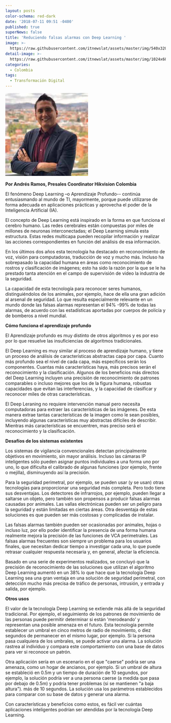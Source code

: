 ```yaml
---
layout: posts
color-schema: red-dark
date: '2018-07-11 09:51 -0400'
published: true
superNews: false
title: 'Reduciendo falsas alarmas con Deep Learning '
image: >-
  https://raw.githubusercontent.com/itnewslat/assets/master/img/540x320/Deep-Learning-p.jpg
detail-image: >-
  https://raw.githubusercontent.com/itnewslat/assets/master/img/1024x680/Deep-Learning-g.jpg
categories:
  - Colombia
tags:
  - Transformación Digital
---
```

![](https://raw.githubusercontent.com/itnewslat/assets/master/img/300x300/Andres-Ramos.jpg)

**Por Andrés Ramos, Presales Coordinator Hikvision Colombia**

El fenómeno Deep Learning –o Aprendizaje Profundo-- continúa entusiasmando al mundo de TI, mayormente, porque puede utilizarse de forma adecuada en aplicaciones prácticas y aprovecha el poder de la Inteligencia Artificial (IA).

El concepto de Deep Learning está inspirado en la forma en que funciona el cerebro humano. Las redes cerebrales están compuestas por miles de millones de neuronas interconectadas; el Deep Learning simula esta estructura. Estas redes multicapa pueden recopilar información y realizar las acciones correspondientes en función del análisis de esa información.

En los últimos dos años esta tecnología ha destacado en reconocimiento de voz, visión para computadoras, traducción de voz y mucho más. Incluso ha sobrepasado la capacidad humana en áreas como reconocimiento de rostros y clasificación de imágenes; esto ha sido la razón por la que se le ha prestado tanta atención en el campo de supervisión de video la industria de la seguridad. 

La capacidad de esta tecnología para reconocer seres humanos, distinguiéndolos de los animales, por ejemplo, hace de ella una gran adición al arsenal de seguridad. Lo que resulta especialmente relevante en un mundo donde las falsas alarmas representan el 94% -99% de todas las alarmas, de acuerdo con las estadísticas aportadas por cuerpos de policía y de bomberos a nivel mundial.

**Cómo funciona el aprendizaje profundo**

El Aprendizaje profundo es muy distinto de otros algoritmos y es por eso por lo que resuelve las insuficiencias de algoritmos tradicionales.

El Deep Learning es muy similar al proceso de aprendizaje humano, y tiene un proceso de análisis de características abstractas capa por capa. Cuanto más profundo sea el nivel de cada capa, más específicos serán los componentes. Cuantas más características haya, más precisos serán el reconocimiento y la clasificación. Algunos de los beneficios más directos del Deep Learning incluyen una precisión de reconocimiento de patrones comparables o incluso mejores que los de la figura humana, robustas capacidades que evitan las interferencias, y la capacidad de clasificar y reconocer miles de otras características.

El Deep Leraning no requiere intervención manual pero necesita computadoras para extraer las características de las imágenes. De esta manera extrae tantas características de la imagen como le sean posibles, incluyendo algunas características muy abstractas difíciles de describir.  Mientras más características se encuentren, mas preciso será el reconocimiento y la clasificación.

**Desafíos de los sistemas existentes**

Los sistemas de vigilancia convencionales detectan principalmente objetivos en movimiento, sin mayor análisis. Incluso las cámaras IP inteligentes sólo pueden asignar puntos individuales a una forma uno por uno, lo que dificulta el calibrado de algunas funciones (por ejemplo, frente o mejilla), disminuyendo así la precisión.

Para la seguridad perimetral, por ejemplo, se pueden usar (y se usan) otras tecnologías para proporcionar una seguridad más completa. Pero todo tiene sus desventajas. Los detectores de infrarrojos, por ejemplo, pueden llegar a saltarse un objeto, pero también son propensos a producir falsas alarmas causadas por animales. Las vallas electrónicas pueden ser un peligro para la seguridad y están limitadas en ciertas áreas. Otra desventaja de estas soluciones es que pueden ser más costosas y complicadas de instalar.

Las falsas alarmas también pueden ser ocasionadas por animales, hojas o incluso luz, por ello poder identificar la presencia de una forma humana realmente mejora la precisión de las funciones de VCA perimetrales. Las falsas alarmas frecuentes son siempre un problema para los usuarios finales, que necesitan dedicar tiempo a investigar cada una, lo que puede retrasar cualquier respuesta necesaria y, en general, afectar la eficiencia.

Basado en una serie de experimentos realizados, se concluyó que la precisión de reconocimiento de las soluciones que utilizan el algoritmo Deep Learning aumentó en un 38% lo que hace que la tecnología Deep Learning sea una gran ventaja en una solución de seguridad perimetral, con detección mucho más precisa de tráfico de personas, intrusión, y entrada y salida, por ejemplo. 

**Otros usos**

El valor de la tecnología Deep Learning se extiende más allá de la seguridad tradicional. Por ejemplo, el seguimiento de los patrones de movimiento de las personas puede permitir determinar si están 'merodeando' y representan una posible amenaza en el futuro. Esta tecnología permite establecer un umbral en cinco metros de radio de movimiento, o diez segundos de permanecer en el mismo lugar, por ejemplo. Si la persona pasa cualquiera de los umbrales, se puede activar una alarma. La solución rastrea al individuo y compara este comportamiento con una base de datos para ver si reconoce un patrón. 

Otra aplicación sería en un escenario en el que "caerse" podría ser una amenaza, como un hogar de ancianos, por ejemplo. Si un umbral de altura se estableció en 0.5m y un tiempo de duración de 10 segundos, por ejemplo, la solución podría ver a una persona caerse (a medida que pasa por debajo de 0.5m) y podría tener problemas (si se mantienen "a baja altura"). más de 10 segundos. La solución usa los parámetros establecidos para comparar con su base de datos y generar una alarma. 

Con características y beneficios como estos, es fácil ver cuántas aplicaciones inteligentes podrían ser atendidas por la tecnología Deep Learning. 